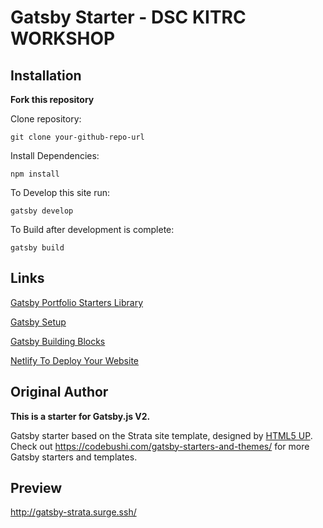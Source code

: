 # Gatsby Starter - DSC KITRC WORKSHOP

## Installation

**Fork this repository**

Clone repository:

    git clone your-github-repo-url

Install Dependencies:

    npm install

To Develop this site run:

    gatsby develop

To Build after development is complete:

    gatsby build

## Links

[Gatsby Portfolio Starters Library](https://www.gatsbyjs.org/starters/?c=Portfolio)

[Gatsby Setup](https://www.gatsbyjs.org/tutorial/part-zero/)

[Gatsby Building Blocks](https://www.gatsbyjs.org/tutorial/part-one/)

[Netlify To Deploy Your Website](https://www.netlify.com/)

## Original Author

**This is a starter for Gatsby.js V2.**

Gatsby starter based on the Strata site template, designed by [HTML5 UP](https://html5up.net/strata). Check out https://codebushi.com/gatsby-starters-and-themes/ for more Gatsby starters and templates.

## Preview

http://gatsby-strata.surge.ssh/
